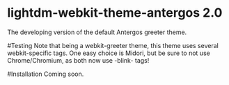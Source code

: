 lightdm-webkit-theme-antergos 2.0
=================================
The developing version of the default Antergos greeter theme.

#Testing
Note that being a webkit-greeter theme, this theme uses several webkit-specific tags. One easy choice is Midori, but be sure to not use Chrome/Chromium, as both now use -blink- tags!

#Installation
Coming soon.

